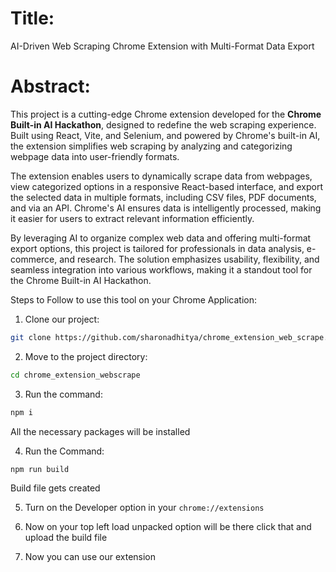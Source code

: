 # Title: 
AI-Driven Web Scraping Chrome Extension with Multi-Format Data Export  

# Abstract:  
This project is a cutting-edge Chrome extension developed for the **Chrome Built-in AI Hackathon**, designed to redefine the web scraping experience. Built using React, Vite, and Selenium, and powered by Chrome's built-in AI, the extension simplifies web scraping by analyzing and categorizing webpage data into user-friendly formats.  

The extension enables users to dynamically scrape data from webpages, view categorized options in a responsive React-based interface, and export the selected data in multiple formats, including CSV files, PDF documents, and via an API. Chrome's AI ensures data is intelligently processed, making it easier for users to extract relevant information efficiently.  

By leveraging AI to organize complex web data and offering multi-format export options, this project is tailored for professionals in data analysis, e-commerce, and research. The solution emphasizes usability, flexibility, and seamless integration into various workflows, making it a standout tool for the Chrome Built-in AI Hackathon.  

Steps to Follow to use this tool on your Chrome Application:



1. Clone our project:

```bash
git clone https://github.com/sharonadhitya/chrome_extension_web_scrape.git
```

2. Move to the project directory:
 
```bash
cd chrome_extension_webscrape
```

3. Run the command:

```bash
npm i
```

   All the necessary packages will be installed

4. Run the Command:

```bash
npm run build
```

   Build file gets created

5. Turn on the Developer option in your `chrome://extensions`

6. Now on your top left load unpacked option will be there click that and upload the build file

7. Now you can use our extension


